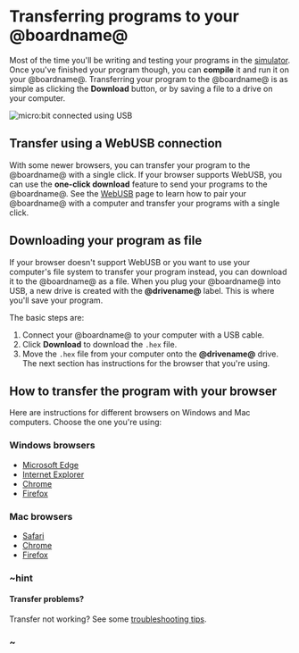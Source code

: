 # Transferring programs to your @boardname@

Most of the time you'll be writing and testing your programs in the [simulator](/device/simulator). Once you've finished your program though, you can **compile** it and run it on your @boardname@. Transferring your program to the @boardname@ is as simple as clicking the **Download** button, or by saving a file to a drive on your computer.

![micro:bit connected using USB](/static/mb/device/usb-thin.jpg)

## Transfer using a WebUSB connection

With some newer browsers, you can transfer your program to the @boardname@ with a single click. If your browser supports WebUSB, you can use the **one-click download** feature to send your programs to the @boardname@. See the [WebUSB](/device/usb/webusb) page to learn how to pair your @boardname@ with a computer and transfer your programs with a single click.

## Downloading your program as file

If your browser doesn't support WebUSB or you want to use your computer's file system to transfer your program instead, you can download it to the @boardname@ as a file. When you plug your @boardname@ into USB, a new drive is created with the **@drivename@** label. This is where you'll save your program.

The basic steps are:

1. Connect your @boardname@ to your computer with a USB cable.
2. Click **Download** to download the `.hex` file.
3. Move the `.hex` file from your computer onto the **@drivename@** drive. The next section has instructions for the browser that you're using.

## How to transfer the program with your browser

Here are instructions for different browsers on Windows and Mac computers. Choose the one you're using:

### Windows browsers

* [Microsoft Edge](/device/usb/windows-edge)
* [Internet Explorer](/device/usb/windows-ie)
* [Chrome](/device/usb/windows-chrome)
* [Firefox](/device/usb/windows-firefox)

### Mac browsers

* [Safari](/device/usb/mac-safari)
* [Chrome](/device/usb/mac-chrome)
* [Firefox](/device/usb/mac-firefox)

### ~hint

#### Transfer problems?

Transfer not working? See some [troubleshooting tips](/device/usb/troubleshoot).

### ~

